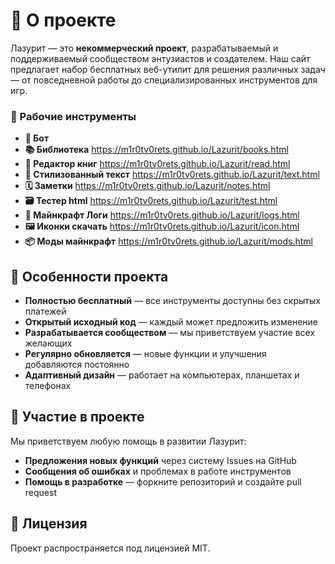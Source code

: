 # 📝 О проекте

Лазурит — это **некоммерческий проект**, разрабатываемый и поддерживаемый сообществом энтузиастов и создателем. Наш сайт предлагает набор бесплатных веб-утилит для решения различных задач — от повседневной работы до специализированных инструментов для игр.

### 🔧 Рабочие инструменты

- **🤖 Бот**
- **📚 Библиотека** https://m1r0tv0rets.github.io/Lazurit/books.html
- **📝 Редактор книг** https://m1r0tv0rets.github.io/Lazurit/read.html
- **📃 Стилизованный текст** https://m1r0tv0rets.github.io/Lazurit/text.html
- **🗓 Заметки** https://m1r0tv0rets.github.io/Lazurit/notes.html
- **🗃 Тестер html** https://m1r0tv0rets.github.io/Lazurit/test.html
- **📑 Майнкрафт Логи** https://m1r0tv0rets.github.io/Lazurit/logs.html
- **🖼 Иконки скачать** https://m1r0tv0rets.github.io/Lazurit/icon.html
- **📦 Моды майнкрафт** https://m1r0tv0rets.github.io/Lazurit/mods.html

## 🌟 Особенности проекта

- **Полностью бесплатный** — все инструменты доступны без скрытых платежей
- **Открытый исходный код** — каждый может предложить изменение
- **Разрабатывается сообществом** — мы приветствуем участие всех желающих
- **Регулярно обновляется** — новые функции и улучшения добавляются постоянно
- **Адаптивный дизайн** — работает на компьютерах, планшетах и телефонах

## 🤝 Участие в проекте

Мы приветствуем любую помощь в развитии Лазурит:

- **Предложения новых функций** через систему Issues на GitHub
- **Сообщения об ошибках** и проблемах в работе инструментов
- **Помощь в разработке** — форкните репозиторий и создайте pull request

## 📜 Лицензия

Проект распространяется под лицензией MIT.
